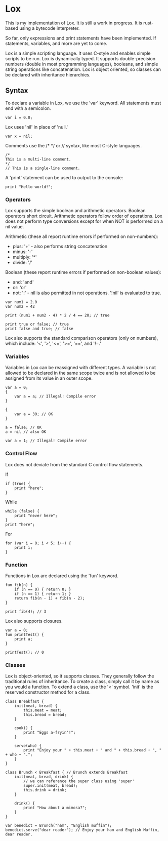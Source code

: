 # Lox
This is my implementation of Lox. It is still a work in progress. It is rust-based using a bytecode interpreter.

So far, only expressions and print statements have been implemented. If statements, variables, and more are yet to come.

Lox is a simple scripting language. It uses C-style and enables simple scripts to be run. Lox is dynamically typed. It supports double-precision numbers (double in most programming languages), booleans, and simple string operations like concatenation. Lox is object oriented, so classes can be declared with inheritance hierarchies.

## Syntax
To declare a variable in Lox, we use the 'var' keyword. All statements must end with a semicolon.
```Lox
var i = 0.0;
```

Lox uses 'nil' in place of 'null.'
```Lox
var x = nil;
```

Comments use the /* */ or // syntax, like most C-style languages.
```Lox
/*
This is a multi-line comment.
*/
// This is a single-line comment.
```

A 'print' statement can be used to output to the console:
```Lox
print "Hello world!";
```

### Operators
Lox supports the simple boolean and arithmetic operators. Boolean operators short circuit. Arithmetic operators follow order of operations. Lox does not perform type conversions except for when NOT is performed on a nil value.

Arithmetic (these all report runtime errors if performed on non-numbers):
- plus: '+' - also performs string concatenation
- minus: '-'
- multiply: '*'
- divide: '/'

Boolean (these report runtime errors if performed on non-boolean values):
- and: 'and'
- or: 'or'
- not: '!' - nil is also permitted in not operations. '!nil' is evaluated to true.

```Lox
var num1 = 2.0
var num2 = 42

print (num1 + num2 - 4) * 2 / 4 == 20; // true

print true or false; // true
print false and true; // false
```

Lox also supports the standard comparison operators (only on numbers), which include:
'<', '>', '<=', '>=', '==', and '!=.'

### Variables
Variables in Lox can be reassigned with different types. A variable is not allowed to be declared in the same scope twice and is not allowed to be assigned from its value in an outer scope.

```Lox
var a = 0;
{
    var a = a; // Illegal! Compile error
}

{
    var a = 30; // OK
}

a = false; // OK
a = nil // also OK

var a = 1; // Illegal! Compile error
```

### Control Flow
Lox does not deviate from the standard C control flow statements.

If
```Lox
if (true) {
    print "here";
}
```

While
```Lox
while (false) {
    print "never here";
}
print "here";
```

For
```Lox
for (var i = 0; i < 5; i++) {
    print i;
}
```

### Function
Functions in Lox are declared using the 'fun' keyword.
```Lox
fun fib(n) {
    if (n == 0) { return 0; }
    if (n == 1) { return 1; }
    return fib(n - 1) + fib(n - 2);
}

print fib(4); // 3
```

Lox also supports closures.
```Lox
var a = 0;
fun printTest() {
    print a;
}

printTest(); // 0
```

### Classes
Lox is object-oriented, so it supports classes. They generally follow the traditional rules of inheritance. To create a class, simply call it by name as you would a function. To extend a class, use the '<' symbol. 'init' is the reserved constructor method for a class.

```Lox
class Breakfast {
    init(meat, bread) {
        this.meat = meat;
        this.bread = bread;
    }

    cook() {
        print "Eggs a-fryin'!";
    }

    serve(who) {
        print "Enjoy your " + this.meat + " and " + this.bread + ", " + who + ".";
    }
}

class Brunch < Breakfast { // Brunch extends Breakfast
    init(meat, bread, drink) {
        // we can reference the super class using 'super'
        super.init(meat, bread);
        this.drink = drink;
    }

    drink() {
        print "How about a mimosa?";
    }
}

var benedict = Brunch("ham", "English muffin");
benedict.serve("dear reader"); // Enjoy your ham and English Muffin, dear reader.
```
